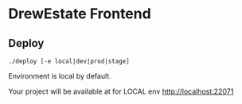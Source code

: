 # DrewEstate Frontend

## Deploy

`./deploy [-e local|dev|prod|stage]`

Environment is local by default.

Your project will be available at for LOCAL env [http://localhost:22071](http://localhost:22071)
